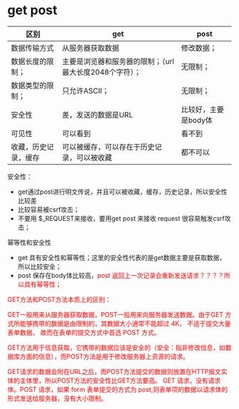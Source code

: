 # get post



| 区别                 | get                                                     | post                 |
| -------------------- | ------------------------------------------------------- | -------------------- |
| 数据传输方式         | 从服务器获取数据                                        | 修改数据；           |
| 数据长度的限制；     | 主要是浏览器和服务器的限制；（url最大长度2048个字符）； | 无限制；             |
| 数据类型的限制；     | 只允许ASCII；                                           | 无限制；             |
| 安全性               | 差，发送的数据是URL                                     | 比较好，主要是body体 |
| 可见性               | 可以看到                                                | 看不到               |
| 收藏，历史记录，缓存 | 可以被缓存，可以存在于历史记录，可以被收藏              | 都不可以             |



安全性：

* get通过post进行明文传说，并且可以被收藏，缓存，历史记录，所以安全性比较差
* 比较容易被csrf攻击；
* 不要用 $_REQUEST来接收，要用get post 来接收 request 很容易触发csrf攻击；

幂等性和安全性

* get 具有安全性和幂等性；这里的安全性代表的是get数据主要是获取数据，所以比较安全；
* post 保存在body体比较高，<font color=red>post 返回上一次记录会重新发送请求？？？？所以具有幂等性；



GET方法和POST方法本质上的区别：

GET一般用来从服务器获取数据，POST一般用来向服务器发送数据。由于GET 方式所能够携带的数据是由限制的，其数据大小通常不能超过 4K， 不适于提交大量表单数据， 故而在表单的提交方式中首选 POST 方式。

GET方法用于信息获取，它携带的数据应该是安全的（安全：指非修改信息，如数据库方面的信息），而POST方法是用于修改服务器上资源的请求。

GET请求的数据会附在URL之后，而POST方法提交的数据则放置在HTTP报文实体的主体里，所以POST方法的安全性比GET方法要高。
GET 请求，没有请求体。POST 请求，如果 form 表单提交的方式为 post,则表单项的数据以请求体的形式发送给服务器，没有大小限制。
